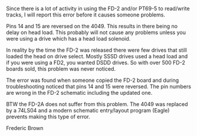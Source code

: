 Since there is a lot of activity in using the FD-2 and/or PT69-5 to read/write tracks,
I will report this error before it causes someone problems.

Pins 14 and 15 are reversed on the 4049.  This results in there being no delay on head
load.  This probably will not cause any problems unless you were using a drive which
has a head load solenoid.  

In reality by the time  the FD-2 was released there were few drives that still loaded
the head on drive select.  Mostly SSSD drives used a head load and if you were using
a FD2, you wanted DSDD drives.  So with over 500 FD-2 boards sold, this problem was
never noticed.

The error was found when someone copied the FD-2 board and during troubleshooting
noticed  that pins 14 and 15 were reversed.  The pin numbers are wrong in the FD-2
schematic including the updated one.

BTW the FD-2A does not suffer from this problem.  The 4049 was replaced by a 74LS04
and a modern schematic entry/layout program (Eagle) prevents making this type of error.

 

Frederic Brown